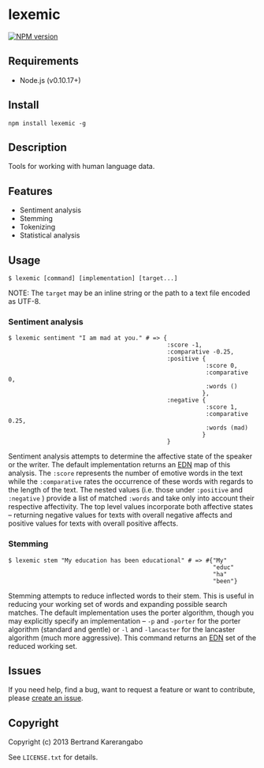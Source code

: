 # lexemic  
[![NPM
version](https://badge.fury.io/js/lexemic.png)](http://badge.fury.io/js/lexemic)

## Requirements

* Node.js (v0.10.17+)

## Install

	npm install lexemic -g

## Description

Tools for working with human language data.

## Features

* Sentiment analysis
* Stemming
* Tokenizing
* Statistical analysis

## Usage

```
$ lexemic [command] [implementation] [target...]
```
NOTE: The `target` may be an inline string or the path to a text file encoded as UTF-8.

### Sentiment analysis

```
$ lexemic sentiment "I am mad at you." # => {  
                                             :score -1,  
                                             :comparative -0.25,  
                                             :positive {  
                                                        :score 0,  
                                                        :comparative 0,  
                                                        :words ()  
                                                       },  
                                             :negative {  
                                                        :score 1,  
                                                        :comparative 0.25,  
                                                        :words (mad)  
                                                       }  
                                             }
```
Sentiment analysis attempts to determine the affective state of the
speaker or the writer. The default implementation returns an
[EDN](https://github.com/edn-format/edn) map of this analysis. The `:score`
represents the number of emotive words in the text while the
`:comparative` rates the occurrence of these words with regards to the
length of the text. The nested values (i.e. those under `:positive` and
`:negative` ) provide a list of matched `:words` and take only into account
their respective affectivity. The top level values incorporate both
affective states – returning negative values for texts with overall negative
affects and positive values for texts with overall positive affects. 


### Stemming

```
$ lexemic stem "My education has been educational" # => #{"My"
                                                          "educ"
                                                          "ha"
                                                          "been"}
```
Stemming attempts to reduce inflected words to their stem. This is
useful in reducing your working set of words and expanding possible
search matches. The default implementation uses the porter
algorithm, though you may explicitly specify an implementation – `-p`
and `-porter` for the porter algorithm (standard and gentle) or `-l` and
`-lancaster` for the lancaster algorithm (much more aggressive). This
command returns an [EDN](https://github.com/edn-format/edn) set of the
reduced working set.

## Issues

If you need help, find a bug, want to request a feature or want to contribute, please
[create an issue](https://github.com/bertrandk/lexemic/issues/new).

## Copyright

Copyright (c) 2013 Bertrand Karerangabo

See `LICENSE.txt` for details.
